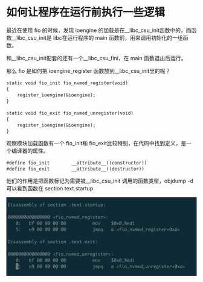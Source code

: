 # 如何让程序在运行前执行一些逻辑

最近在使用 fio 的时候，发现 ioengine 的加载是在\_\_libc\_csu\_init函数中的，而函数\_\_libc\_csu\_init是 libc在运行程序的 main 函数前，用来调用初始化的一组函数。

和\_\_libc\_csu\_init配套的还有一个\_\_libc\_csu\_fini，在 main 函数退出后运行。

那么 fio 是如何把 ioengine\_register 函数放到\_\_libc\_csu\_init里的呢？

```
static void fio_init fio_nvmed_register(void)
{
    register_ioengine(&ioengine);
}

static void fio_exit fio_nvmed_unregister(void)
{
    register_ioengine(&ioengine);
}
```

观察模块加载函数有一个 fio\_init和 fio\_exit比较特别，在代码中找到定义，是一个编译器的属性。

```
#define fio_init        __attribute__((constructor))
#define fio_exit        __attribute__((destructor))
```

他们的作用是把函数标记为需要被\_\_libc\_csu\_init 调用的函数类型，objdump -d 可以看到函数在 section text.startup

![](../.gitbook/assets/image.png)

